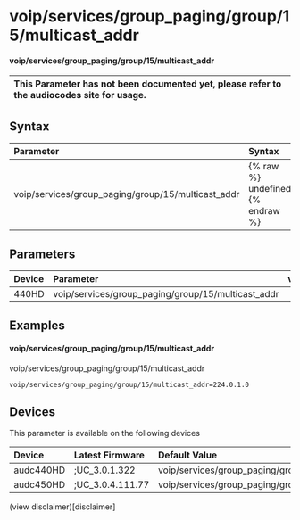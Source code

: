 ﻿---
description: voip/services/group_paging/group/15/multicast_addr
search: false
---

# voip/services/group_paging/group/15/multicast_addr

#### voip/services/group_paging/group/15/multicast_addr


| This Parameter has not been documented yet, please refer to the audiocodes site for usage.  |
| :--- |

## Syntax
| Parameter | Syntax |
| :--- | :--- |
|voip/services/group_paging/group/15/multicast_addr | {% raw %} undefined {% endraw %} |

## Parameters
|Device|Parameter|value|Description|
|:---|:---|:---|:---|
| 440HD | voip/services/group_paging/group/15/multicast_addr |  |  |

## Examples
#### voip/services/group_paging/group/15/multicast_addr

voip/services/group_paging/group/15/multicast_addr

```
voip/services/group_paging/group/15/multicast_addr=224.0.1.0
```

## Devices
This parameter is available on the following devices

| Device | Latest Firmware | Default Value |
|:---|:---|:---|
| audc440HD | ;UC_3.0.1.322 | voip/services/group_paging/group/15/multicast_addr=224.0.1.0 
| audc450HD | ;UC_3.0.4.111.77 | voip/services/group_paging/group/15/multicast_addr=224.0.1.0 

(view disclaimer)[disclaimer]
